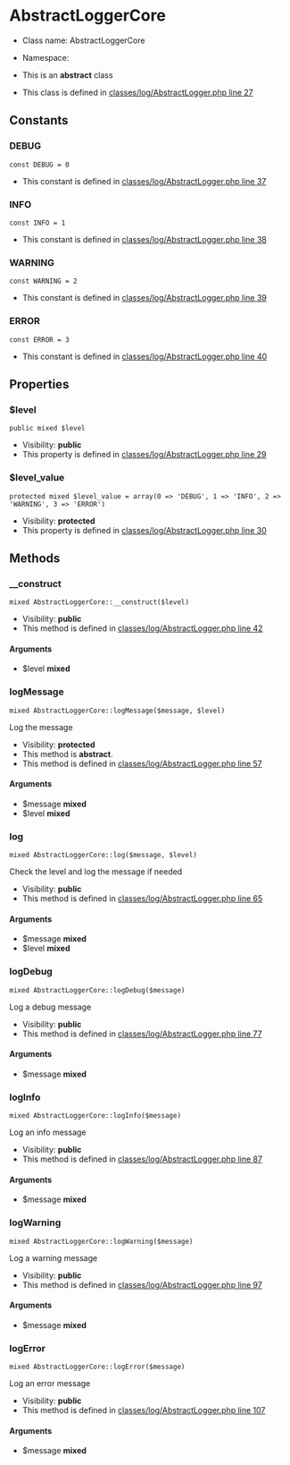 AbstractLoggerCore
===============






* Class name: AbstractLoggerCore
* Namespace: 
* This is an **abstract** class

* This class is defined in [classes/log/AbstractLogger.php line 27](https://github.com/PrestaShop/PrestaShop/blob/1.6.1.1/classes/log/AbstractLogger.php#27)



Constants
----------


### DEBUG

    const DEBUG = 0



* This constant is defined in [classes/log/AbstractLogger.php line 37](https://github.com/PrestaShop/PrestaShop/blob/1.6.1.1/classes/log/AbstractLogger.php#37)


### INFO

    const INFO = 1



* This constant is defined in [classes/log/AbstractLogger.php line 38](https://github.com/PrestaShop/PrestaShop/blob/1.6.1.1/classes/log/AbstractLogger.php#38)


### WARNING

    const WARNING = 2



* This constant is defined in [classes/log/AbstractLogger.php line 39](https://github.com/PrestaShop/PrestaShop/blob/1.6.1.1/classes/log/AbstractLogger.php#39)


### ERROR

    const ERROR = 3



* This constant is defined in [classes/log/AbstractLogger.php line 40](https://github.com/PrestaShop/PrestaShop/blob/1.6.1.1/classes/log/AbstractLogger.php#40)


Properties
----------


### $level

    public mixed $level





* Visibility: **public**
* This property is defined in [classes/log/AbstractLogger.php line 29](https://github.com/PrestaShop/PrestaShop/blob/1.6.1.1/classes/log/AbstractLogger.php#29)


### $level_value

    protected mixed $level_value = array(0 => 'DEBUG', 1 => 'INFO', 2 => 'WARNING', 3 => 'ERROR')





* Visibility: **protected**
* This property is defined in [classes/log/AbstractLogger.php line 30](https://github.com/PrestaShop/PrestaShop/blob/1.6.1.1/classes/log/AbstractLogger.php#30)


Methods
-------


### __construct

    mixed AbstractLoggerCore::__construct($level)





* Visibility: **public**
* This method is defined in [classes/log/AbstractLogger.php line 42](https://github.com/PrestaShop/PrestaShop/blob/1.6.1.1/classes/log/AbstractLogger.php#42)


#### Arguments
* $level **mixed**



### logMessage

    mixed AbstractLoggerCore::logMessage($message, $level)

Log the message



* Visibility: **protected**
* This method is **abstract**.
* This method is defined in [classes/log/AbstractLogger.php line 57](https://github.com/PrestaShop/PrestaShop/blob/1.6.1.1/classes/log/AbstractLogger.php#57)


#### Arguments
* $message **mixed**
* $level **mixed**



### log

    mixed AbstractLoggerCore::log($message, $level)

Check the level and log the message if needed



* Visibility: **public**
* This method is defined in [classes/log/AbstractLogger.php line 65](https://github.com/PrestaShop/PrestaShop/blob/1.6.1.1/classes/log/AbstractLogger.php#65)


#### Arguments
* $message **mixed**
* $level **mixed**



### logDebug

    mixed AbstractLoggerCore::logDebug($message)

Log a debug message



* Visibility: **public**
* This method is defined in [classes/log/AbstractLogger.php line 77](https://github.com/PrestaShop/PrestaShop/blob/1.6.1.1/classes/log/AbstractLogger.php#77)


#### Arguments
* $message **mixed**



### logInfo

    mixed AbstractLoggerCore::logInfo($message)

Log an info message



* Visibility: **public**
* This method is defined in [classes/log/AbstractLogger.php line 87](https://github.com/PrestaShop/PrestaShop/blob/1.6.1.1/classes/log/AbstractLogger.php#87)


#### Arguments
* $message **mixed**



### logWarning

    mixed AbstractLoggerCore::logWarning($message)

Log a warning message



* Visibility: **public**
* This method is defined in [classes/log/AbstractLogger.php line 97](https://github.com/PrestaShop/PrestaShop/blob/1.6.1.1/classes/log/AbstractLogger.php#97)


#### Arguments
* $message **mixed**



### logError

    mixed AbstractLoggerCore::logError($message)

Log an error message



* Visibility: **public**
* This method is defined in [classes/log/AbstractLogger.php line 107](https://github.com/PrestaShop/PrestaShop/blob/1.6.1.1/classes/log/AbstractLogger.php#107)


#### Arguments
* $message **mixed**



